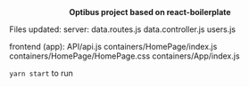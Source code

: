 <div align="center"><strong>Optibus project based on react-boilerplate</strong></div>

Files updated:
server:
  data.routes.js
  data.controller.js
  users.js
  
frontend (app):
  API/api.js
  containers/HomePage/index.js
  containers/HomePage/HomePage.css
  containers/App/index.js

`yarn start` to run
